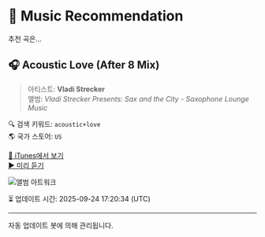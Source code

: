 
# 🎵 Music Recommendation

추천 곡은...

## 🎧 Acoustic Love (After 8 Mix)  
> 아티스트: **Vladi Strecker**  
> 앨범: _Vladi Strecker Presents: Sax and the City - Saxophone Lounge Music_  

🔍 검색 키워드: `acoustic+love`  
🌎 국가 스토어: `US`

[🔗 iTunes에서 보기](https://music.apple.com/us/album/acoustic-love-after-8-mix/1145803674?i=1145804149&uo=4)  
[▶️ 미리 듣기](https://audio-ssl.itunes.apple.com/itunes-assets/AudioPreview125/v4/f8/5e/e7/f85ee705-463d-3a74-cebc-29968562885f/mzaf_887155174497086428.plus.aac.p.m4a)

![앨범 아트워크](https://is1-ssl.mzstatic.com/image/thumb/Music42/v4/0a/69/a9/0a69a9bd-c0d4-eedd-148f-2e988b646ad2/4050486112625_cover.jpg/100x100bb.jpg)

⏳ 업데이트 시간: 2025-09-24 17:20:34 (UTC)

---
자동 업데이트 봇에 의해 관리됩니다.
